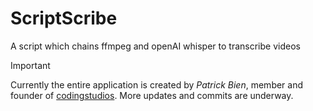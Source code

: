 # ScriptScribe
A script which chains ffmpeg and openAI whisper to transcribe videos
> [!IMPORTANT]
> Currently the entire application is created by *Patrick Bien*, member and founder of [codingstudios](https://codingstudios.click). More updates and commits are underway.
